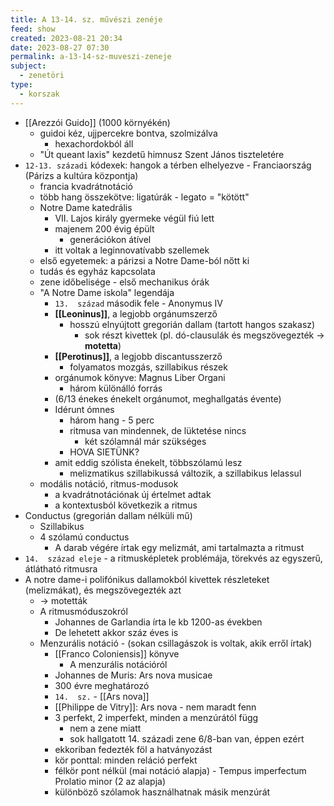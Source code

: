 ```yaml
---
title: A 13-14. sz. művészi zenéje
feed: show
created: 2023-08-21 20:34
date: 2023-08-27 07:30
permalink: a-13-14-sz-muveszi-zeneje
subject:
  - zenetöri
type:
  - korszak
---
```


-   [[Arezzói Guido]] (1000 környékén)
    -   guidoi kéz, ujjpercekre bontva, szolmizálva
        -   hexachordokból áll
    -   "Út queant laxis" kezdetű himnusz Szent János tiszteletére
-   `12-13. századi` kódexek: hangok a térben elhelyezve - Franciaország (Párizs a kultúra központja)
    -   francia kvadrátnotáció
    -   több hang összekötve: ligatúrák - legato = "kötött"
    -   Notre Dame katedrális
        -   VII. Lajos király gyermeke végül fiú lett
        -   majenem 200 évig épült
            -   generációkon átível
        -   itt voltak a leginnovatívabb szellemek
    -   első egyetemek: a párizsi a Notre Dame-ból nőtt ki
    -   tudás és egyház kapcsolata
    -   zene időbelisége - első mechanikus órák
    -   "A Notre Dame iskola" legendája
        -   `13.  század` második fele - Anonymus IV
        -   **[[Leoninus]]**, a legjobb orgánumszerző
            -   hosszú elnyújtott gregorián dallam (tartott hangos szakasz)
                -   sok részt kivettek (pl. dó-clausulák és megszövegezték → **motetta**)
        -   **[[Perotinus]]**, a legjobb discantusszerző
            -   folyamatos mozgás, szillabikus részek
        -   orgánumok könyve: Magnus Liber Organi
            -   három különálló forrás
        -   (6/13 énekes énekelt orgánumot, meghallgatás évente)
        -   Idérunt ómnes
            -   három hang - 5 perc
            -   ritmusa van mindennek, de lüktetése nincs
                -   két szólamnál már szükséges
            -   HOVA SIETÜNK?
        -   amit eddig szólista énekelt, többszólamú lesz
            -   melizmatikus szillabikussá változik, a szillabikus lelassul
    -   modális notáció, ritmus-modusok
        -   a kvadrátnotációnak új értelmet adtak
        -   a kontextusból következik a ritmus
-   Conductus (gregorián dallam nélküli mű)
    -   Szillabikus
    -   4 szólamú conductus
        -   A darab végére írtak egy melizmát, ami tartalmazta a ritmust
-   `14.  század eleje` - a ritmusképletek problémája, törekvés az egyszerű, átlátható ritmusra
-   A notre dame-i polifónikus dallamokból kivettek részleteket (melizmákat), és megszövegezték azt
    -   -> motetták
    -   A ritmusmóduszokról
        -   Johannes de Garlandia írta le kb 1200-as években
        -   De lehetett akkor száz éves is
    -   Menzurális notáció - (sokan csillagászok is voltak, akik erről írtak)
        -   [[Franco Coloniensis]] könyve
            -   A menzurális notációról
        -   Johannes de Muris: Ars nova musicae
        -   300 évre meghatározó
        -   `14.  sz.` - [[Ars nova]]
        -   [[Philippe de Vitry]]: Ars nova - nem maradt fenn
        -   3 perfekt, 2 imperfekt, minden a menzúrától függ
            -   nem a zene miatt
            -   sok hallgatott 14. századi zene 6/8-ban van, éppen ezért
        -   ekkoriban fedezték föl a hatványozást
        -   kör ponttal: minden reláció perfekt
        -   félkör pont nélkül (mai notáció alapja) - Tempus imperfectum Prolatio minor (2 az alapja)
        -   különböző szólamok használhatnak másik menzúrát